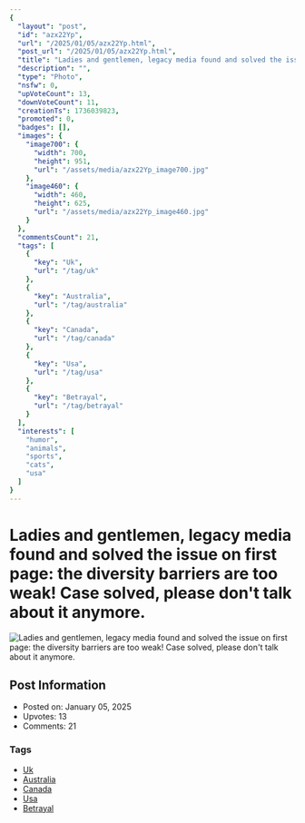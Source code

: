 ```yaml
---
{
  "layout": "post",
  "id": "azx22Yp",
  "url": "/2025/01/05/azx22Yp.html",
  "post_url": "/2025/01/05/azx22Yp.html",
  "title": "Ladies and gentlemen, legacy media found and solved the issue on first page: the diversity barriers are too weak! Case solved, please don't talk about it anymore.",
  "description": "",
  "type": "Photo",
  "nsfw": 0,
  "upVoteCount": 13,
  "downVoteCount": 11,
  "creationTs": 1736039823,
  "promoted": 0,
  "badges": [],
  "images": {
    "image700": {
      "width": 700,
      "height": 951,
      "url": "/assets/media/azx22Yp_image700.jpg"
    },
    "image460": {
      "width": 460,
      "height": 625,
      "url": "/assets/media/azx22Yp_image460.jpg"
    }
  },
  "commentsCount": 21,
  "tags": [
    {
      "key": "Uk",
      "url": "/tag/uk"
    },
    {
      "key": "Australia",
      "url": "/tag/australia"
    },
    {
      "key": "Canada",
      "url": "/tag/canada"
    },
    {
      "key": "Usa",
      "url": "/tag/usa"
    },
    {
      "key": "Betrayal",
      "url": "/tag/betrayal"
    }
  ],
  "interests": [
    "humor",
    "animals",
    "sports",
    "cats",
    "usa"
  ]
}
---
```


# Ladies and gentlemen, legacy media found and solved the issue on first page: the diversity barriers are too weak! Case solved, please don't talk about it anymore.

![Ladies and gentlemen, legacy media found and solved the issue on first page: the diversity barriers are too weak! Case solved, please don't talk about it anymore.](/assets/media/azx22Yp_image700.jpg)

## Post Information

- Posted on: January 05, 2025
- Upvotes: 13
- Comments: 21

### Tags

- [Uk](/tag/Uk)
- [Australia](/tag/Australia)
- [Canada](/tag/Canada)
- [Usa](/tag/Usa)
- [Betrayal](/tag/Betrayal)
